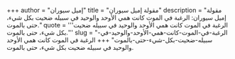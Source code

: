+++
author = "إميل سيوران"
title = "مقولة إميل سيوران"
description = "مقولة إميل سيوران: الرغبة في الموت كانت همي الأوحد والوحيد في سبيله ضحيت بكل شيء، حتى بالموت."
quote = '''الرغبة في الموت كانت همي الأوحد والوحيد في سبيله ضحيت بكل شيء، حتى بالموت.''' 
slug = "الرغبة-في-الموت-كانت-همي-الأوحد-والوحيد-في-سبيله-ضحيت-بكل-شيء-حتى-بالموت"
+++
الرغبة في الموت كانت همي الأوحد والوحيد في سبيله ضحيت بكل شيء، حتى بالموت.
